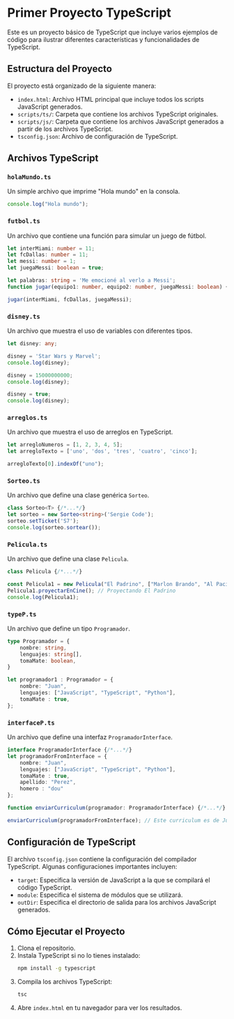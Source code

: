 # Primer Proyecto TypeScript

Este es un proyecto básico de TypeScript que incluye varios ejemplos de código para ilustrar diferentes características y funcionalidades de TypeScript.

## Estructura del Proyecto

El proyecto está organizado de la siguiente manera:

- `index.html`: Archivo HTML principal que incluye todos los scripts JavaScript generados.
- `scripts/ts/`: Carpeta que contiene los archivos TypeScript originales.
- `scripts/js/`: Carpeta que contiene los archivos JavaScript generados a partir de los archivos TypeScript.
- `tsconfig.json`: Archivo de configuración de TypeScript.

## Archivos TypeScript

### `holaMundo.ts`
Un simple archivo que imprime "Hola mundo" en la consola.
```ts
console.log("Hola mundo");
```

### `futbol.ts`
Un archivo que contiene una función para simular un juego de fútbol.
```ts
let interMiami: number = 11;
let fcDallas: number = 11;
let messi: number = 1;
let juegaMessi: boolean = true;

let palabras: string = 'Me emocioné al verlo a Messi';
function jugar(equipo1: number, equipo2: number, juegaMessi: boolean) {/*...*/}

jugar(interMiami, fcDallas, juegaMessi);
```

### `disney.ts`
Un archivo que muestra el uso de variables con diferentes tipos.
```ts
let disney: any;

disney = 'Star Wars y Marvel';
console.log(disney);

disney = 15000000000;
console.log(disney);

disney = true;
console.log(disney);
```

### `arreglos.ts`
Un archivo que muestra el uso de arreglos en TypeScript.
```ts
let arregloNumeros = [1, 2, 3, 4, 5];
let arregloTexto = ['uno', 'dos', 'tres', 'cuatro', 'cinco'];

arregloTexto[0].indexOf("uno");
```

### `Sorteo.ts`
Un archivo que define una clase genérica `Sorteo`.
```ts
class Sorteo<T> {/*...*/}
let sorteo = new Sorteo<string>('Sergie Code');
sorteo.setTicket('S7');
console.log(sorteo.sortear());
```

### `Pelicula.ts`
Un archivo que define una clase `Pelicula`.
```ts
class Pelicula {/*...*/}

const Pelicula1 = new Pelicula("El Padrino", ["Marlon Brando", "Al Pacino"], ["James Caan", "Robert Duvall"]);
Pelicula1.proyectarEnCine(); // Proyectando El Padrino
console.log(Pelicula1);
```

### `typeP.ts`
Un archivo que define un tipo `Programador`.
```ts
type Programador = {
    nombre: string,
    lenguajes: string[],
    tomaMate: boolean,
}

let programador1 : Programador = {
    nombre: "Juan",
    lenguajes: ["JavaScript", "TypeScript", "Python"],
    tomaMate : true,
};
```

### `interfaceP.ts`
Un archivo que define una interfaz `ProgramadorInterface`.
```ts
interface ProgramadorInterface {/*...*/}
let programadorFromInterface = {
    nombre: "Juan",
    lenguajes: ["JavaScript", "TypeScript", "Python"],
    tomaMate : true,
    apellido: "Perez",
    homero : "dou"
};

function enviarCurriculum(programador: ProgramadorInterface) {/*...*/}

enviarCurriculum(programadorFromInterface); // Este curriculum es de Juan
```

## Configuración de TypeScript

El archivo `tsconfig.json` contiene la configuración del compilador TypeScript. Algunas configuraciones importantes incluyen:
- `target`: Especifica la versión de JavaScript a la que se compilará el código TypeScript.
- `module`: Especifica el sistema de módulos que se utilizará.
- `outDir`: Especifica el directorio de salida para los archivos JavaScript generados.

## Cómo Ejecutar el Proyecto

1. Clona el repositorio.
2. Instala TypeScript si no lo tienes instalado:
    ```sh
    npm install -g typescript
    ```
3. Compila los archivos TypeScript:
    ```sh
    tsc
    ```
4. Abre `index.html` en tu navegador para ver los resultados.